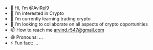 - 👋 Hi, I’m @AviRel9
- 👀 I’m interested in Crypto
- 🌱 I’m currently learning trading crypto
- 💞️ I’m looking to collaborate on all aspects of crypto opportunities
- 📫 How to reach me arvind.r547@gmail.com
- 😄 Pronouns: ...
- ⚡ Fun fact: ...

<!---
AviRel9/AviRel9 is a ✨ special ✨ repository because its `README.md` (this file) appears on your GitHub profile.
You can click the Preview link to take a look at your changes.
--->
